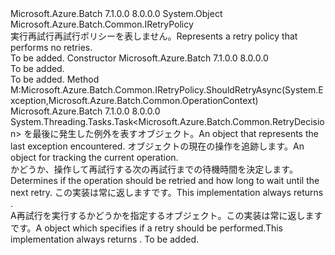 <Type Name="NoRetry" FullName="Microsoft.Azure.Batch.Common.NoRetry">
  <TypeSignature Language="C#" Value="public class NoRetry : Microsoft.Azure.Batch.Common.IRetryPolicy" />
  <TypeSignature Language="ILAsm" Value=".class public auto ansi beforefieldinit NoRetry extends System.Object implements class Microsoft.Azure.Batch.Common.IRetryPolicy" />
  <TypeSignature Language="DocId" Value="T:Microsoft.Azure.Batch.Common.NoRetry" />
  <TypeSignature Language="VB.NET" Value="Public Class NoRetry&#xA;Implements IRetryPolicy" />
  <TypeSignature Language="F#" Value="type NoRetry = class&#xA;    interface IRetryPolicy" />
  <AssemblyInfo>
    <AssemblyName>Microsoft.Azure.Batch</AssemblyName>
    <AssemblyVersion>7.1.0.0</AssemblyVersion>
    <AssemblyVersion>8.0.0.0</AssemblyVersion>
  </AssemblyInfo>
  <Base>
    <BaseTypeName>System.Object</BaseTypeName>
  </Base>
  <Interfaces>
    <Interface>
      <InterfaceName>Microsoft.Azure.Batch.Common.IRetryPolicy</InterfaceName>
    </Interface>
  </Interfaces>
  <Docs>
    <summary>
            <span data-ttu-id="15b6f-101">実行再試行再試行ポリシーを表しません。</span><span class="sxs-lookup"><span data-stu-id="15b6f-101">Represents a retry policy that performs no retries.</span></span>
            </summary>
    <remarks>To be added.</remarks>
  </Docs>
  <Members>
    <Member MemberName=".ctor">
      <MemberSignature Language="C#" Value="public NoRetry ();" />
      <MemberSignature Language="ILAsm" Value=".method public hidebysig specialname rtspecialname instance void .ctor() cil managed" />
      <MemberSignature Language="DocId" Value="M:Microsoft.Azure.Batch.Common.NoRetry.#ctor" />
      <MemberSignature Language="VB.NET" Value="Public Sub New ()" />
      <MemberType>Constructor</MemberType>
      <AssemblyInfo>
        <AssemblyName>Microsoft.Azure.Batch</AssemblyName>
        <AssemblyVersion>7.1.0.0</AssemblyVersion>
        <AssemblyVersion>8.0.0.0</AssemblyVersion>
      </AssemblyInfo>
      <Parameters />
      <Docs>
        <summary>To be added.</summary>
        <remarks>To be added.</remarks>
      </Docs>
    </Member>
    <Member MemberName="ShouldRetryAsync">
      <MemberSignature Language="C#" Value="public System.Threading.Tasks.Task&lt;Microsoft.Azure.Batch.Common.RetryDecision&gt; ShouldRetryAsync (Exception exception, Microsoft.Azure.Batch.Common.OperationContext operationContext);" />
      <MemberSignature Language="ILAsm" Value=".method public hidebysig newslot virtual instance class System.Threading.Tasks.Task`1&lt;class Microsoft.Azure.Batch.Common.RetryDecision&gt; ShouldRetryAsync(class System.Exception exception, class Microsoft.Azure.Batch.Common.OperationContext operationContext) cil managed" />
      <MemberSignature Language="DocId" Value="M:Microsoft.Azure.Batch.Common.NoRetry.ShouldRetryAsync(System.Exception,Microsoft.Azure.Batch.Common.OperationContext)" />
      <MemberSignature Language="F#" Value="abstract member ShouldRetryAsync : Exception * Microsoft.Azure.Batch.Common.OperationContext -&gt; System.Threading.Tasks.Task&lt;Microsoft.Azure.Batch.Common.RetryDecision&gt;&#xA;override this.ShouldRetryAsync : Exception * Microsoft.Azure.Batch.Common.OperationContext -&gt; System.Threading.Tasks.Task&lt;Microsoft.Azure.Batch.Common.RetryDecision&gt;" Usage="noRetry.ShouldRetryAsync (exception, operationContext)" />
      <MemberType>Method</MemberType>
      <Implements>
        <InterfaceMember>M:Microsoft.Azure.Batch.Common.IRetryPolicy.ShouldRetryAsync(System.Exception,Microsoft.Azure.Batch.Common.OperationContext)</InterfaceMember>
      </Implements>
      <AssemblyInfo>
        <AssemblyName>Microsoft.Azure.Batch</AssemblyName>
        <AssemblyVersion>7.1.0.0</AssemblyVersion>
        <AssemblyVersion>8.0.0.0</AssemblyVersion>
      </AssemblyInfo>
      <ReturnValue>
        <ReturnType>System.Threading.Tasks.Task&lt;Microsoft.Azure.Batch.Common.RetryDecision&gt;</ReturnType>
      </ReturnValue>
      <Parameters>
        <Parameter Name="exception" Type="System.Exception" />
        <Parameter Name="operationContext" Type="Microsoft.Azure.Batch.Common.OperationContext" />
      </Parameters>
      <Docs>
        <param name="exception"><span data-ttu-id="15b6f-102"><see cref="T:System.Exception" />を最後に発生した例外を表すオブジェクト。</span><span class="sxs-lookup"><span data-stu-id="15b6f-102">An <see cref="T:System.Exception" /> object that represents the last exception encountered.</span></span></param>
        <param name="operationContext"><span data-ttu-id="15b6f-103"><see cref="T:Microsoft.Azure.Batch.Common.OperationContext" />オブジェクトの現在の操作を追跡します。</span><span class="sxs-lookup"><span data-stu-id="15b6f-103">An <see cref="T:Microsoft.Azure.Batch.Common.OperationContext" /> object for tracking the current operation.</span></span></param>
        <summary>
            <span data-ttu-id="15b6f-104">かどうか、操作して再試行する次の再試行までの待機時間を決定します。</span><span class="sxs-lookup"><span data-stu-id="15b6f-104">Determines if the operation should be retried and how long to wait until the next retry.</span></span> <span data-ttu-id="15b6f-105">この実装は常に返します<see cref="F:Microsoft.Azure.Batch.Common.RetryDecision.NoRetry" />です。</span><span class="sxs-lookup"><span data-stu-id="15b6f-105">This implementation always returns <see cref="F:Microsoft.Azure.Batch.Common.RetryDecision.NoRetry" />.</span></span>
            </summary>
        <returns><span data-ttu-id="15b6f-106">A<see cref="T:Microsoft.Azure.Batch.Common.RetryDecision" />再試行を実行するかどうかを指定するオブジェクト。この実装は常に返します<see cref="F:Microsoft.Azure.Batch.Common.RetryDecision.NoRetry" />です。</span><span class="sxs-lookup"><span data-stu-id="15b6f-106">A <see cref="T:Microsoft.Azure.Batch.Common.RetryDecision" /> object which specifies if a retry should be performed.This implementation always returns <see cref="F:Microsoft.Azure.Batch.Common.RetryDecision.NoRetry" />.</span></span></returns>
        <remarks>To be added.</remarks>
      </Docs>
    </Member>
  </Members>
</Type>